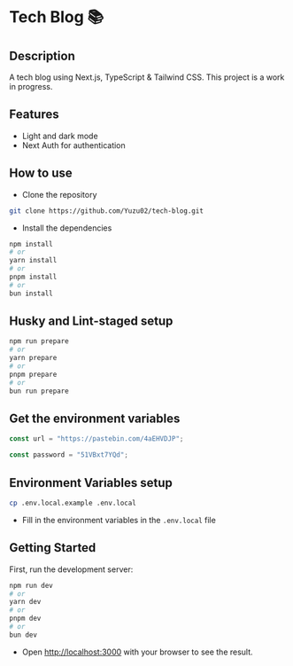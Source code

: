 # Tech Blog 📚

## Description

A tech blog using Next.js, TypeScript & Tailwind CSS. This project is a work in progress.

## Features

- Light and dark mode
- Next Auth for authentication

## How to use

- Clone the repository

```bash
git clone https://github.com/Yuzu02/tech-blog.git
```

- Install the dependencies

```bash
npm install
# or
yarn install
# or
pnpm install
# or
bun install
```

## Husky and Lint-staged setup

```bash
npm run prepare
# or
yarn prepare
# or
pnpm prepare
# or
bun run prepare
```

## Get the environment variables

```ts
const url = "https://pastebin.com/4aEHVDJP";

const password = "51VBxt7YQd";
```

## Environment Variables setup

```bash
cp .env.local.example .env.local
```

- Fill in the environment variables in the `.env.local` file

## Getting Started

First, run the development server:

```bash
npm run dev
# or
yarn dev
# or
pnpm dev
# or
bun dev
```

- Open [http://localhost:3000](http://localhost:3000) with your browser to see the result.
